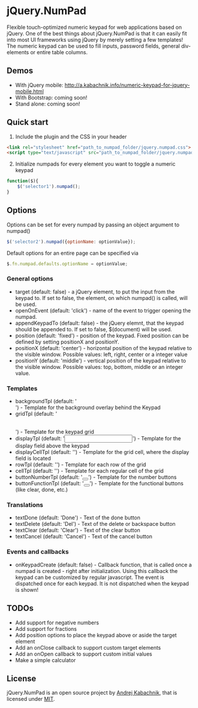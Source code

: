 # jQuery.NumPad
Flexible touch-optimized numeric keypad for web applications based on jQuery. One of the best things about jQuery.NumPad is that it can easily fit into most UI frameworks using jQuery by merely setting a few templates! The numeric keypad can be used to fill inputs, password fields, general div-elements or entire table columns.

## Demos
- With jQuery mobile: http://a.kabachnik.info/numeric-keypad-for-jquery-mobile.html
- With Bootstrap: coming soon!
- Stand alone: coming soon!

## Quick start

1) Include the plugin and the CSS in your header

```html
<link rel="stylesheet" href="path_to_numpad_folder/jquery.numpad.css">
<script type="text/javascript" src="path_to_numpad_folder/jquery.numpad.js"></script>
```

2) Initialize numpads for every element you want to toggle a numeric keypad

```javascript
function($){
	$('selector1').numpad();
}
```

## Options
Options can be set for every numpad by passing an object argument to numpad()
```javascript
$('selector2').numpad({optionName: optionValue});
```

Default options for an entire page can be specified via
```javascript
$.fn.numpad.defaults.optionName = optionValue;
```  
### General options
- target (default: false) - a jQuery element, to put the input from the keypad to. If set to false, the element, on which numpad() is called, will be used.
- openOnEvent (default: 'click') - name of the event to trigger opening the numpad.
- appendKeypadTo (default: false) - the jQuery elemnt, that the keypad should be appended to. If set to false, $(document) will be used.
- position (default: 'fixed') - position of the keypad. Fixed position can be defined by setting positionX and positionY.
- positionX (default: 'center') - horizontal position of the keypad relative to the visible window. Possible values: left, right, center or a integer value
- positionY (default: 'middle') - vertical position of the keypad relative to the visible window. Possible values: top, bottom, middle or an integer value.

### Templates
- backgroundTpl (default: '<div></div>') - Template for the background overlay behind the Keypad
- gridTpl (default: '<table></table>') - Template for the keypad grid
- displayTpl (default: '<input type="number" />') - Template for the display field above the keypad
- displayCellTpl (default: '<td colspan="4"></td>') - Template for the grid cell, where the display field is located
- rowTpl (default: '<tr></tr>') - Template for each row of the grid
- cellTpl (default: '<td></td>') - Template for each regular cell of the grid
- buttonNumberTpl (default: '<button></button>') - Template for the number buttons
- buttonFunctionTpl (default: '<button></button>') - Template for the functional buttons (like clear, done, etc.)

### Translations
- textDone (default: 'Done') - Text of the done button
- textDelete (default: 'Del') - Text of the delete or backspace button
- textClear (default: 'Clear') - Text of the clear button
- textCancel (default: 'Cancel') - Text of the cancel button

### Events and callbacks
- onKeypadCreate (default: false) - Callback function, that is called once a numpad is created - right after initialization. Using this callback the keypad can be customized by regular javascript. The event is dispatched once for each keypad. It is not dispatched when the keypad is shown!

## TODOs
- Add support for negative numbers
- Add support for fractions
- Add position options to place the keypad above or aside the target element
- Add an onClose callback to support custom target elements
- Add an onOpen callback to support custom initial values
- Make a simple calculator

## License
jQuery.NumPad is an open source project by [Andrej Kabachnik](http://a.kabachnik.info), that is licensed under [MIT](http://opensource.org/licenses/MIT).